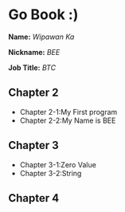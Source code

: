 # Go Book :)

**Name:** *Wipawan Ka*

**Nickname:** *BEE*

**Job Title:** *BTC*

## Chapter 2
* Chapter 2-1:My First program
* Chapter 2-2:My Name is BEE

## Chapter 3
* Chapter 3-1:Zero Value
* Chapter 3-2:String

## Chapter 4
